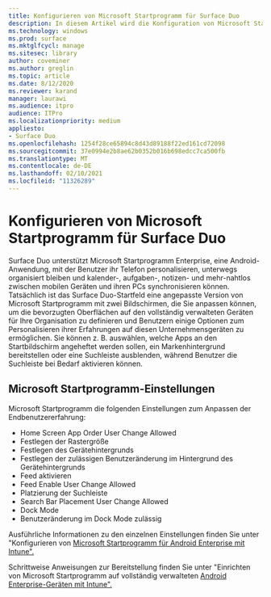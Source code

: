 ```yaml
---
title: Konfigurieren von Microsoft Startprogramm für Surface Duo
description: In diesem Artikel wird die Konfiguration von Microsoft Startprogramm für verwaltete Geräte in kommerziellen Umgebungen zusammengefasst.
ms.technology: windows
ms.prod: surface
ms.mktglfcycl: manage
ms.sitesec: library
author: coveminer
ms.author: greglin
ms.topic: article
ms.date: 8/12/2020
ms.reviewer: karand
manager: laurawi
ms.audience: itpro
audience: ITPro
ms.localizationpriority: medium
appliesto:
- Surface Duo
ms.openlocfilehash: 1254f28ce65894c8d43d89188f22ed161cd72098
ms.sourcegitcommit: 37e0994e2b8ae62b0352b016b698edcc7ca500fb
ms.translationtype: MT
ms.contentlocale: de-DE
ms.lasthandoff: 02/10/2021
ms.locfileid: "11326289"
---
```

# Konfigurieren von Microsoft Startprogramm für Surface Duo

Surface Duo unterstützt Microsoft Startprogramm Enterprise, eine Android-Anwendung, mit der Benutzer ihr Telefon personalisieren, unterwegs organisiert bleiben und kalender-, aufgaben-, notizen- und mehr-nahtlos zwischen mobilen Geräten und ihren PCs synchronisieren können. Tatsächlich ist das Surface Duo-Startfeld eine angepasste Version von Microsoft Startprogramm mit zwei Bildschirmen, die Sie anpassen können, um die bevorzugten Oberflächen auf den vollständig verwalteten Geräten für Ihre Organisation zu definieren und Benutzern einige Optionen zum Personalisieren ihrer Erfahrungen auf diesen Unternehmensgeräten zu ermöglichen. Sie können z. B. auswählen, welche Apps an den Startbildschirm angeheftet werden sollen, ein Markenhintergrund bereitstellen oder eine Suchleiste ausblenden, während Benutzer die Suchleiste bei Bedarf aktivieren können.

## Microsoft Startprogramm-Einstellungen

Microsoft Startprogramm die folgenden Einstellungen zum Anpassen der Endbenutzererfahrung:


- Home Screen App Order User Change Allowed
- Festlegen der Rastergröße
- Festlegen des Gerätehintergrunds
- Festlegen der zulässigen Benutzeränderung im Hintergrund des Gerätehintergrunds
- Feed aktivieren
- Feed Enable User Change Allowed
- Platzierung der Suchleiste
- Search Bar Placement User Change Allowed
- Dock Mode
- Benutzeränderung im Dock Mode zulässig

Ausführliche Informationen zu den einzelnen Einstellungen finden Sie unter "Konfigurieren von [Microsoft Startprogramm für Android Enterprise mit Intune".](https://docs.microsoft.com/mem/intune/apps/configure-microsoft-launcher)

Schrittweise Anweisungen zur Bereitstellung finden Sie unter "Einrichten von Microsoft Startprogramm auf vollständig verwalteten [Android Enterprise-Geräten mit Intune".](https://techcommunity.microsoft.com/t5/intune-customer-success/how-to-setup-microsoft-launcher-on-android-enterprise-fully/ba-p/1482134)
